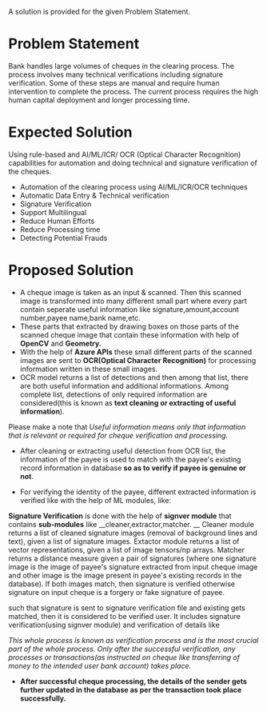 A solution is provided for the given Problem Statement.

# Problem Statement

Bank handles large volumes of cheques in the clearing process. The process involves many technical verifications including signature verification. Some of these steps are manual and require human intervention to complete the process. The current process requires the high human capital deployment and longer processing time.

# Expected Solution

Using rule-based and AI/ML/ICR/ OCR (Optical Character Recognition) capabilities for automation and doing technical and signature verification of the cheques.
* Automation of the clearing process using AI/ML/ICR/OCR techniques
* Automatic Data Entry & Technical verification
* Signature Verification
* Support Multilingual
* Reduce Human Efforts
* Reduce Processing time
* Detecting Potential Frauds

# Proposed Solution

* A cheque image is taken as an input & scanned. Then this scanned image is transformed into many different small part where every part contain seperate useful information like signature,amount,account number,payee name,bank name,etc. 
* These parts that extracted by drawing boxes on those parts of the scanned cheque image that contain these information with help of __OpenCV__ and __Geometry.__
* With the help of __Azure APIs__ these small different parts of the scanned images are sent to __OCR(Optical Character Recognition)__ for  processing information written in these small images.
* OCR model returns a list of detections and then among that list, there are both useful information and additional informations. Among complete list, detections of only required information are considered(this is  known as __text cleaning or extracting of useful information__).

Please make a note that _Useful information means only that information that is relevant or required for cheque verification and processing._

* After cleaning or extracting useful detection from OCR list, the information of the payee is used to match with the payee's existing record information in database __so as to verify if payee is genuine or not__. 

* For verifying the identity of the payee, different extracted information is verified like with the help of ML modules, like:

 __Signature Verification__ is done with the help of __signver module__ that contains __sub-modules__ like __cleaner,extractor,matcher. __
Cleaner module returns a list of cleaned signature images (removal of background lines and text), given a list of signature images.
Extactor module returns a list of vector representations, given a list of image tensors/np arrays.
Matcher returns a distance measure given a pair of signatures (where one signature image is the image of payee's signature extracted from input cheque image and other image is the image present in payee's existing records in the database). If both images match, then signature is verified otherwise signature on input cheque is a forgery or fake signature of payee.


such that signature is sent to signature verification file and  existing gets matched, then it is considered to be verified user. It includes signature verification(using signver module) and verification of details like 

_This whole process is known as verification process and is the most crucial part of the whole process. Only after the successful verification, any processes or transactions(as instructed on cheque like transferring of money to the intended user bank account) takes place._

* __After successful cheque processing, the details of the sender gets further updated in the database as per the transaction took place successfully.__

